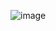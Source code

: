 ![image](https://user-images.githubusercontent.com/12541755/116680293-1abe2680-a971-11eb-9264-dd42f560efbb.png)
